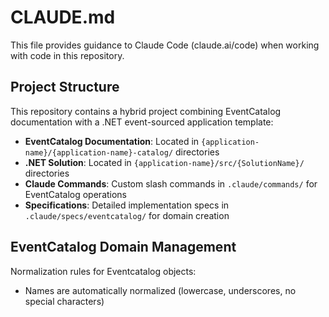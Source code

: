 # CLAUDE.md

This file provides guidance to Claude Code (claude.ai/code) when working with code in this repository.

## Project Structure

This repository contains a hybrid project combining EventCatalog documentation with a .NET event-sourced application template:

- **EventCatalog Documentation**: Located in `{application-name}/{application-name}-catalog/` directories
- **.NET Solution**: Located in `{application-name}/src/{SolutionName}/` directories
- **Claude Commands**: Custom slash commands in `.claude/commands/` for EventCatalog operations
- **Specifications**: Detailed implementation specs in `.claude/specs/eventcatalog/` for domain creation

## EventCatalog Domain Management

Normalization rules for Eventcatalog objects:
- Names are automatically normalized (lowercase, underscores, no special characters)
